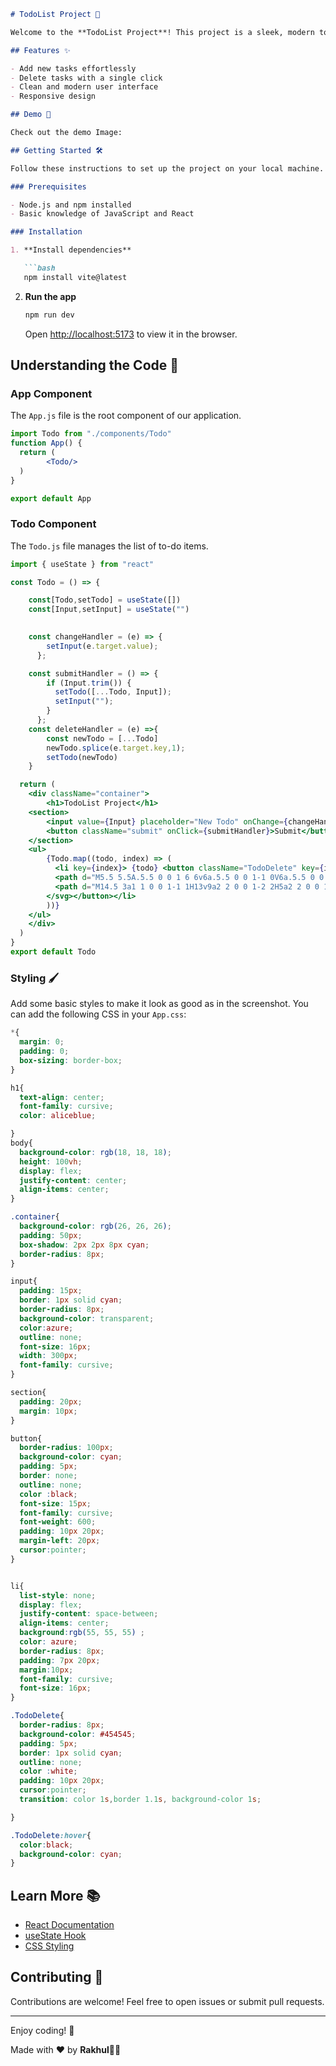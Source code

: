 ```markdown
# TodoList Project 🚀

Welcome to the **TodoList Project**! This project is a sleek, modern to-do list application built with React. It features a minimalistic design with a dark theme, intuitive interface, and essential functionalities to manage your daily tasks.

## Features ✨

- Add new tasks effortlessly
- Delete tasks with a single click
- Clean and modern user interface
- Responsive design

## Demo 📸

Check out the demo Image:

## Getting Started 🛠️

Follow these instructions to set up the project on your local machine.

### Prerequisites

- Node.js and npm installed
- Basic knowledge of JavaScript and React

### Installation

1. **Install dependencies**

   ```bash
   npm install vite@latest
   ```

2. **Run the app**

   ```bash
   npm run dev
   ```

   Open [http://localhost:5173](http://localhost:5173) to view it in the browser.


## Understanding the Code 🧠

### App Component

The `App.js` file is the root component of our application.

```jsx
import Todo from "./components/Todo"
function App() {
  return (
        <Todo/>
  )
}

export default App
```

### Todo Component

The `Todo.js` file manages the list of to-do items.

```jsx
import { useState } from "react"

const Todo = () => {

    const[Todo,setTodo] = useState([])
    const[Input,setInput] = useState("")
    

    const changeHandler = (e) => {
        setInput(e.target.value);
      };

    const submitHandler = () => {
        if (Input.trim()) {
          setTodo([...Todo, Input]);
          setInput("");
        }
      };
    const deleteHandler = (e) =>{
        const newTodo = [...Todo]
        newTodo.splice(e.target.key,1);
        setTodo(newTodo)
    }  

  return (
    <div className="container">
        <h1>TodoList Project</h1>
    <section>
        <input value={Input} placeholder="New Todo" onChange={changeHandler}/>
        <button className="submit" onClick={submitHandler}>Submit</button>
    </section>
    <ul>
        {Todo.map((todo, index) => (
          <li key={index}> {todo} <button className="TodoDelete" key={index} onClick={deleteHandler}><svg xmlns="http://www.w3.org/2000/svg" width="16" height="16" fill="currentColor" class="bi bi-trash" viewBox="0 0 16 16">
          <path d="M5.5 5.5A.5.5 0 0 1 6 6v6a.5.5 0 0 1-1 0V6a.5.5 0 0 1 .5-.5m2.5 0a.5.5 0 0 1 .5.5v6a.5.5 0 0 1-1 0V6a.5.5 0 0 1 .5-.5m3 .5a.5.5 0 0 0-1 0v6a.5.5 0 0 0 1 0z"/>
          <path d="M14.5 3a1 1 0 0 1-1 1H13v9a2 2 0 0 1-2 2H5a2 2 0 0 1-2-2V4h-.5a1 1 0 0 1-1-1V2a1 1 0 0 1 1-1H6a1 1 0 0 1 1-1h2a1 1 0 0 1 1 1h3.5a1 1 0 0 1 1 1zM4.118 4 4 4.059V13a1 1 0 0 0 1 1h6a1 1 0 0 0 1-1V4.059L11.882 4zM2.5 3h11V2h-11z"/>
        </svg></button></li>
        ))}
    </ul>
    </div>
  )
}
export default Todo
```

### Styling 🖌️

Add some basic styles to make it look as good as in the screenshot. You can add the following CSS in your `App.css`:

```css
*{
  margin: 0;
  padding: 0;
  box-sizing: border-box;
}

h1{
  text-align: center;
  font-family: cursive;
  color: aliceblue;

}
body{
  background-color: rgb(18, 18, 18);
  height: 100vh;
  display: flex;
  justify-content: center;
  align-items: center;
}

.container{
  background-color: rgb(26, 26, 26);
  padding: 50px;
  box-shadow: 2px 2px 8px cyan;
  border-radius: 8px; 
}

input{
  padding: 15px;
  border: 1px solid cyan;
  border-radius: 8px;
  background-color: transparent;
  color:azure;
  outline: none;
  font-size: 16px;
  width: 300px;
  font-family: cursive;
}

section{
  padding: 20px;
  margin: 10px;
}

button{
  border-radius: 100px;
  background-color: cyan;
  padding: 5px;
  border: none;
  outline: none;
  color :black;
  font-size: 15px;
  font-family: cursive;
  font-weight: 600;
  padding: 10px 20px;
  margin-left: 20px;
  cursor:pointer;
}


li{
  list-style: none;
  display: flex;
  justify-content: space-between;
  align-items: center;
  background:rgb(55, 55, 55) ;
  color: azure;
  border-radius: 8px;
  padding: 7px 20px;
  margin:10px;
  font-family: cursive;
  font-size: 16px;
}

.TodoDelete{
  border-radius: 8px;
  background-color: #454545;
  padding: 5px;
  border: 1px solid cyan;
  outline: none;
  color :white;
  padding: 10px 20px;
  cursor:pointer;
  transition: color 1s,border 1.1s, background-color 1s;

}

.TodoDelete:hover{
  color:black;
  background-color: cyan;
}
```

## Learn More 📚

- [React Documentation](https://reactjs.org/docs/getting-started.html)
- [useState Hook](https://reactjs.org/docs/hooks-state.html)
- [CSS Styling](https://developer.mozilla.org/en-US/docs/Web/CSS)

## Contributing 🤝

Contributions are welcome! Feel free to open issues or submit pull requests.

---

Enjoy coding! 🎉

Made with ❤️ by **Rakhul👩‍💻**
```
